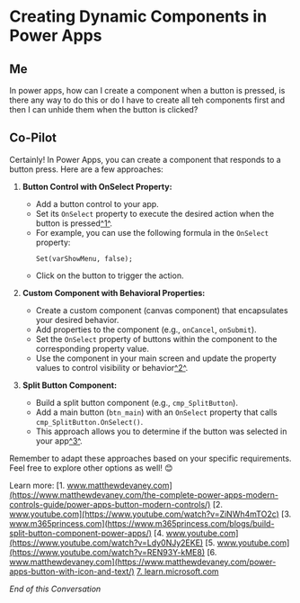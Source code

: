 # Creating Dynamic Components in Power Apps  

## Me
In power apps, how can I create a component when a button is pressed, is there any way to do this or do I have to create all teh components first and then I can unhide them when the button is clicked?  

## Co-Pilot
[1]: https://www.youtube.com/watch?v=Ldy0NJy2EKE ""
[2]: https://www.youtube.com/watch?v=REN93Y-kME8 ""
[3]: https://www.youtube.com/watch?v=ZiNWh4mTO2c ""
[4]: https://www.matthewdevaney.com/power-apps-button-with-icon-and-text/ ""
[5]: https://www.matthewdevaney.com/the-complete-power-apps-modern-controls-guide/power-apps-button-modern-controls/ ""
[6]: https://www.m365princess.com/blogs/build-split-button-component-power-apps/ ""
[7]: https://learn.microsoft.com/en-us/power-apps/maker/canvas-apps/controls/modern-controls/modern-control-button ""

Certainly! In Power Apps, you can create a component that responds to a button press. Here are a few approaches:

1. **Button Control with OnSelect Property:**
   - Add a button control to your app.
   - Set its `OnSelect` property to execute the desired action when the button is pressed[^1^][5].
   - For example, you can use the following formula in the `OnSelect` property:
     ```
     Set(varShowMenu, false);
     ```
   - Click on the button to trigger the action.

2. **Custom Component with Behavioral Properties:**
   - Create a custom component (canvas component) that encapsulates your desired behavior.
   - Add properties to the component (e.g., `onCancel`, `onSubmit`).
   - Set the `OnSelect` property of buttons within the component to the corresponding property value.
   - Use the component in your main screen and update the property values to control visibility or behavior[^2^][3].

3. **Split Button Component:**
   - Build a split button component (e.g., `cmp_SplitButton`).
   - Add a main button (`btn_main`) with an `OnSelect` property that calls `cmp_SplitButton.OnSelect()`.
   - This approach allows you to determine if the button was selected in your app[^3^][6].

Remember to adapt these approaches based on your specific requirements. Feel free to explore other options as well! 😊

Learn more: [1. www.matthewdevaney.com](https://www.matthewdevaney.com/the-complete-power-apps-modern-controls-guide/power-apps-button-modern-controls/) 
[2. www.youtube.com](https://www.youtube.com/watch?v=ZiNWh4mTO2c) 
[3. www.m365princess.com](https://www.m365princess.com/blogs/build-split-button-component-power-apps/) 
[4. www.youtube.com](https://www.youtube.com/watch?v=Ldy0NJy2EKE) 
[5. www.youtube.com](https://www.youtube.com/watch?v=REN93Y-kME8) 
[6. www.matthewdevaney.com](https://www.matthewdevaney.com/power-apps-button-with-icon-and-text/) 
[7. learn.microsoft.com](https://learn.microsoft.com/en-us/power-apps/maker/canvas-apps/controls/modern-controls/modern-control-button)  

*End of this Conversation*
